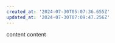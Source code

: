 ```yaml
---
created_at: '2024-07-30T05:07:36.655Z'
updated_at: '2024-07-30T07:09:47.256Z'
---
```


content
content
